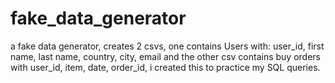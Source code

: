 # fake_data_generator
a fake data generator, creates 2 csvs, one contains Users with: user_id, first name, last name, country, city, email and the other csv contains buy orders with user_id, item, date, order_id, i created this to practice my SQL queries.

